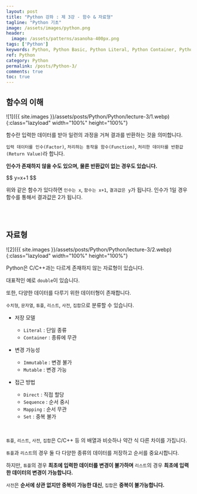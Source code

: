 ```yaml
---
layout: post
title: "Python 강좌 : 제 3강 - 함수 & 자료형"
tagline: "Python 기초"
image: /assets/images/python.png
header:
  image: /assets/patterns/asanoha-400px.png
tags: ['Python']
keywords: Python, Python Basic, Python Literal, Python Container, Python Immutable, Python Mutable, Python Direct, Python Sequence, Python Mapping, Python Set
ref: Python
category: Python
permalink: /posts/Python-3/
comments: true
toc: true
---
```


## 함수의 이해

![1]({{ site.images }}/assets/posts/Python/Python/lecture-3/1.webp){:class="lazyload" width="100%" height="100%"}

함수란 입력한 데이터를 받아 일련의 과정을 거쳐 결과를 반환하는 것을 의미합니다.

`입력 데이터를 인수(Factor)`, `처리하는 동작을 함수(Function)`, `처리한 데이터를 반환값(Return Value)`라 합니다.

**인수가 존재하지 않을 수도 있으며, 물론 반환값이 없는 경우도 있습니다.**

<div class="mathjax_box">$$ y=x+1 $$</div>

위와 같은 함수가 있다하면 `인수는 x`, `함수는 x+1`,  `결과값은 y`가 됩니다. 인수가 1일 경우 함수를 통해서 결과값은 2가 됩니다.

<br>
<br>

## 자료형

![2]({{ site.images }}/assets/posts/Python/Python/lecture-3/2.webp){:class="lazyload" width="100%" height="100%"}

Python은 C/C++과는 다르게 존재하지 않는 자료형이 있습니다.

대표적인 예로 `double`이 있습니다.

또한, 다양한 데이터를 다루기 위한 데이터형이 존재합니다.

`수치형`, `문자열`, `튜플`, `리스트`, `사전`, `집합`으로 분류할 수 있습니다.

* 저장 모델
    * `Literal` : 단일 종류
    * `Container` : 종류에 무관

* 변경 가능성
    * `Immutable` : 변경 불가
    * `Mutable` : 변경 가능

* 접근 방법
    * `Direct` : 직접 할당
    * `Sequence` : 순서 중시
    * `Mapping` : 순서 무관
    * `Set` : 중복 불가

<br>

`튜플`, `리스트`, `사전`, `집합`은 C/C++ 등 의 배열과 비슷하나 약간 식 다른 차이를 가집니다.

`튜플`과 `리스트`의 경우 둘 다 다양한 종류의 데이터를 저장하고 순서를 중요시합니다.

하지만, `튜플`의 경우 **최초에 입력한 데이터를 변경이 불가하며** `리스트`의 경우 **최초에 입력한 데이터의 변경이 가능합니다.**

`사전`은 **순서에 상관 없지만 중복이 가능한 대신**, `집합`은 **중복이 불가능합니다.**
